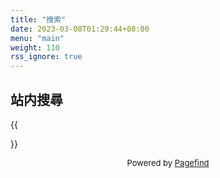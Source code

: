 ```yaml
---
title: "搜索"
date: 2023-03-08T01:29:44+08:00
menu: "main"
weight: 110
rss_ignore: true
---
```


## 站内搜尋

{{<search>}}

<font size=2><center> Powered by <a href="https://pagefind.app//">Pagefind</a></center></font>
